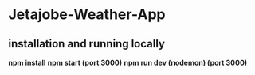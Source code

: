 # Jetajobe-Weather-App

## installation and running locally

**npm install**
**npm start (port 3000)**
**npm run dev (nodemon) (port 3000)**
